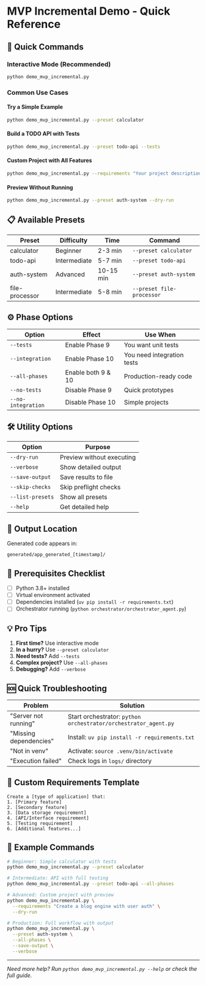 # MVP Incremental Demo - Quick Reference

## 🚀 Quick Commands

### Interactive Mode (Recommended)
```bash
python demo_mvp_incremental.py
```

### Common Use Cases

#### Try a Simple Example
```bash
python demo_mvp_incremental.py --preset calculator
```

#### Build a TODO API with Tests
```bash
python demo_mvp_incremental.py --preset todo-api --tests
```

#### Custom Project with All Features
```bash
python demo_mvp_incremental.py --requirements "Your project description" --all-phases
```

#### Preview Without Running
```bash
python demo_mvp_incremental.py --preset auth-system --dry-run
```

## 📋 Available Presets

| Preset | Difficulty | Time | Command |
|--------|-----------|------|---------|
| calculator | Beginner | 2-3 min | `--preset calculator` |
| todo-api | Intermediate | 5-7 min | `--preset todo-api` |
| auth-system | Advanced | 10-15 min | `--preset auth-system` |
| file-processor | Intermediate | 5-8 min | `--preset file-processor` |

## ⚙️ Phase Options

| Option | Effect | Use When |
|--------|--------|----------|
| `--tests` | Enable Phase 9 | You want unit tests |
| `--integration` | Enable Phase 10 | You need integration tests |
| `--all-phases` | Enable both 9 & 10 | Production-ready code |
| `--no-tests` | Disable Phase 9 | Quick prototypes |
| `--no-integration` | Disable Phase 10 | Simple projects |

## 🛠️ Utility Options

| Option | Purpose |
|--------|---------|
| `--dry-run` | Preview without executing |
| `--verbose` | Show detailed output |
| `--save-output` | Save results to file |
| `--skip-checks` | Skip preflight checks |
| `--list-presets` | Show all presets |
| `--help` | Get detailed help |

## 📁 Output Location

Generated code appears in:
```
generated/app_generated_[timestamp]/
```

## 🔧 Prerequisites Checklist

- [ ] Python 3.8+ installed
- [ ] Virtual environment activated
- [ ] Dependencies installed (`uv pip install -r requirements.txt`)
- [ ] Orchestrator running (`python orchestrator/orchestrator_agent.py`)

## 💡 Pro Tips

1. **First time?** Use interactive mode
2. **In a hurry?** Use `--preset calculator`
3. **Need tests?** Add `--tests`
4. **Complex project?** Use `--all-phases`
5. **Debugging?** Add `--verbose`

## 🆘 Quick Troubleshooting

| Problem | Solution |
|---------|----------|
| "Server not running" | Start orchestrator: `python orchestrator/orchestrator_agent.py` |
| "Missing dependencies" | Install: `uv pip install -r requirements.txt` |
| "Not in venv" | Activate: `source .venv/bin/activate` |
| "Execution failed" | Check logs in `logs/` directory |

## 📝 Custom Requirements Template

```
Create a [type of application] that:
1. [Primary feature]
2. [Secondary feature]
3. [Data storage requirement]
4. [API/Interface requirement]
5. [Testing requirement]
6. [Additional features...]
```

## 🎯 Example Commands

```bash
# Beginner: Simple calculator with tests
python demo_mvp_incremental.py --preset calculator

# Intermediate: API with full testing
python demo_mvp_incremental.py --preset todo-api --all-phases

# Advanced: Custom project with preview
python demo_mvp_incremental.py \
  --requirements "Create a blog engine with user auth" \
  --dry-run

# Production: Full workflow with output
python demo_mvp_incremental.py \
  --preset auth-system \
  --all-phases \
  --save-output \
  --verbose
```

---

*Need more help? Run `python demo_mvp_incremental.py --help` or check the full guide.*